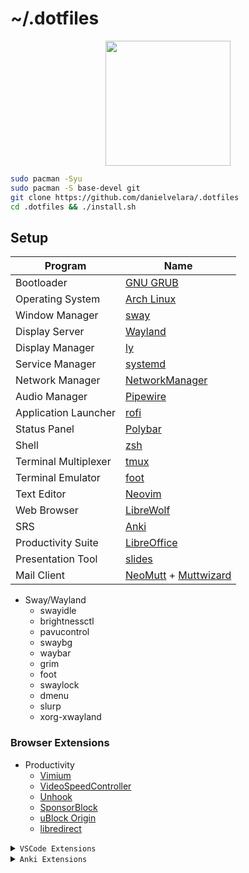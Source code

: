 # ~/.dotfiles

<p align="center">
   <img src="https://user-images.githubusercontent.com/13500134/150906114-216d4c5b-06f0-4ef4-a6d9-9087f2bc33b2.png" width="200"/>
</p>


```bash
sudo pacman -Syu
sudo pacman -S base-devel git
git clone https://github.com/danielvelara/.dotfiles
cd .dotfiles && ./install.sh
```

## Setup

| Program              | Name                                           |
| -------------------- | ---------------------------------------------- |
| Bootloader           | [GNU GRUB](https://www.gnu.org/software/grub/) |
| Operating System     | [Arch Linux](https://archlinux.org/)           |
| Window Manager       | [sway](https://swaywm.org/)                    |
| Display Server       | [Wayland](https://wayland.freedesktop.org/)    |
| Display Manager      | [ly](https://github.com/fairyglade/ly)         |
| Service Manager      | [systemd](https://systemd.io/)                 |
| Network Manager      | [NetworkManager](https://networkmanager.dev/)  |
| Audio Manager        | [Pipewire](https://www.pipewire.org/)          |
| Application Launcher | [rofi](https://github.com/davatorium/rofi)     |
| Status Panel         | [Polybar](https://polybar.github.io/)          |
| Shell                | [zsh](https://www.zsh.org/)                    |
| Terminal Multiplexer | [tmux](https://github.com/tmux/tmux/wiki)      |
| Terminal Emulator    | [foot](https://codeberg.org/dnkl/foot)         |
| Text Editor          | [Neovim](https://neovim.io/)                   |
| Web Browser          | [LibreWolf](https://librewolf.net/)            |
| SRS                  | [Anki](https://apps.ankiweb.net/)              |
| Productivity Suite   | [LibreOffice](https://www.libreoffice.org/)    |
| Presentation Tool    | [slides](https://github.com/maaslalani/slides) |
| Mail Client          | [NeoMutt](https://neomutt.org/) + [Muttwizard](https://muttwizard.com/)                                 |



- Sway/Wayland
  - swayidle
  - brightnessctl
  - pavucontrol
  - swaybg
  - waybar
  - grim
  - foot
  - swaylock
  - dmenu
  - slurp
  - xorg-xwayland 


### Browser Extensions

- Productivity
  - [Vimium](https://chrome.google.com/webstore/detail/vimium/dbepggeogbaibhgnhhndojpepiihcmeb/)
  - [VideoSpeedController](https://chrome.google.com/webstore/detail/video-speed-controller/nffaoalbilbmmfgbnbgppjihopabppdk)
  - [Unhook](https://chrome.google.com/webstore/detail/unhook-remove-youtube-rec/khncfooichmfjbepaaaebmommgaepoid)
  - [SponsorBlock](https://chrome.google.com/webstore/detail/sponsorblock-for-youtube/mnjggcdmjocbbbhaepdhchncahnbgone)
  - [uBlock Origin](https://chrome.google.com/webstore/detail/ublock-origin/cjpalhdlnbpafiamejdnhcphjbkeiagm)
  - [libredirect](https://github.com/libredirect/libredirect)


<details>
<summary><code>VSCode Extensions</code></summary>

- [Thunder Client](https://marketplace.visualstudio.com/items?itemName=rangav.vscode-thunder-client)
- [Vim](https://marketplace.visualstudio.com/items?itemName=vscodevim.vim)

</details>

<details>
<summary><code>Anki Extensions</code></summary>

- Heatmap: Manual Install
- Image Occlusion: 1374772155
- ProgrssBar: 2091361802
- Syntax Highlighting for Code: 1463041493
- Anki Simulator: 817108664
- Frozen Fields: 516643804
- Advanced Review Bottom Bar: 1136455830

</details>
